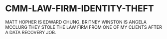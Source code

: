 # CMM-LAW-FIRM-IDENTITY-THEFT
MATT HOPHER IS EDWARD CHUNG, BRITNEY WINSTON IS ANGELA MCCLURG THEY STOLE THE LAW FIRM FROM ONE OF MY CLIENTS AFTER A DATA RECOVERY JOB.
